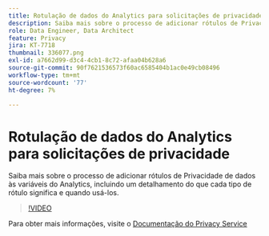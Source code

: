 ```yaml
---
title: Rotulação de dados do Analytics para solicitações de privacidade
description: Saiba mais sobre o processo de adicionar rótulos de Privacidade de dados às variáveis do Analytics, incluindo um detalhamento do que cada tipo de rótulo significa e quando usá-los.
role: Data Engineer, Data Architect
feature: Privacy
jira: KT-7718
thumbnail: 336077.png
exl-id: a7662d99-d3c4-4cb1-8c72-afaa04b628a6
source-git-commit: 90f7621536573f60ac6585404b1ac0e49cb08496
workflow-type: tm+mt
source-wordcount: '77'
ht-degree: 7%

---
```


# Rotulação de dados do Analytics para solicitações de privacidade

Saiba mais sobre o processo de adicionar rótulos de Privacidade de dados às variáveis do Analytics, incluindo um detalhamento do que cada tipo de rótulo significa e quando usá-los.

>[!VIDEO](https://video.tv.adobe.com/v/336077?quality=12&learn=on)

Para obter mais informações, visite o [Documentação do Privacy Service](https://experienceleague.adobe.com/docs/experience-platform/privacy/home.html?lang=pt-BR)